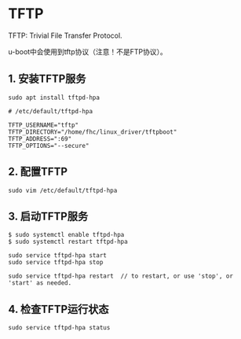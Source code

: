 # TFTP

TFTP: Trivial File Transfer Protocol.

u-boot中会使用到tftp协议（注意！不是FTP协议）。

## 1. 安装TFTP服务

```
sudo apt install tftpd-hpa
```

```
# /etc/default/tftpd-hpa

TFTP_USERNAME="tftp"
TFTP_DIRECTORY="/home/fhc/linux_driver/tftpboot"
TFTP_ADDRESS=":69"
TFTP_OPTIONS="--secure"
```

## 2. 配置TFTP

```
sudo vim /etc/default/tftpd-hpa
```

## 3. 启动TFTP服务

```
$ sudo systemctl enable tftpd-hpa
$ sudo systemctl restart tftpd-hpa
```

```
sudo service tftpd-hpa start
sudo service tftpd-hpa stop

sudo service tftpd-hpa restart	// to restart, or use 'stop', or 'start' as needed.
```

## 4. 检查TFTP运行状态

```
sudo service tftpd-hpa status
```